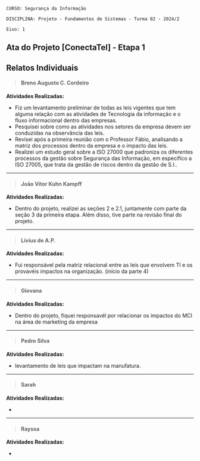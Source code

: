 `CURSO: Segurança da Informação`

`DISCIPLINA: Projeto - Fundamentos de Sistemas - Turma 02 - 2024/2`

`Eixo: 1`

## **Ata do Projeto [ConectaTel] - Etapa 1**

## Relatos Individuais


> #### Breno Augusto C. Cordeiro

**Atividades Realizadas:**

* Fiz um levantamento preliminar de todas as leis vigentes que tem alguma relação com as atividades de Tecnologia da informação e o fluxo informacional dentro das empresas.
* Pesquisei sobre como as atividades nos setores da empresa devem ser conduzidas na observância das leis.
* Revisei após a primeira reunião com o Professor Fábio, analisando a matriz dos processos dentro da empresa e o impacto das leis.
* Realizei um estudo geral sobre a ISO 27000 que padroniza os diferentes processos da gestão sobre Segurança das Informação, em específico a ISO 27005, que trata da gestão de riscos dentro da gestão de S.I..

_______________________________________________________________________________________
> #### João Vitor Kuhn Kampff

**Atividades Realizadas:**

* Dentro do projeto, realizei as seções 2 e 2.1, juntamente com parte da seção 3 da primeira etapa. Além disso, tive parte na revisão final do projeto.
_______________________________________________________________________________________
> #### Lívius de A.P.

**Atividades Realizadas:**

* Fui responsável pela matriz relacional entre as leis que envolvem TI e os provavéis impactos na organização.
(início da parte 4)
_______________________________________________________________________________________
> #### Giovana

**Atividades Realizadas:**

* Dentro do projeto, fiquei responsavél por relacionar os impactos do MCI na área de marketing da empresa
_______________________________________________________________________________________
> #### Pedro Silva

**Atividades Realizadas:**

* levantamento de leis que impactam na manufatura.
_______________________________________________________________________________________
> #### Sarah

**Atividades Realizadas:**

*
_______________________________________________________________________________________
> #### Rayssa

**Atividades Realizadas:**

*
